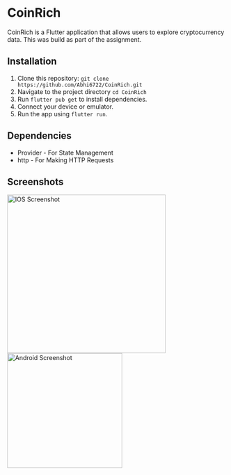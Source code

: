 # CoinRich

CoinRich is a Flutter application that allows users to explore cryptocurrency data. This was build as part of the assignment.

## Installation

1. Clone this repository: `git clone https://github.com/Abhi6722/CoinRich.git`
2. Navigate to the project directory `cd CoinRich`
3. Run `flutter pub get` to install dependencies.
4. Connect your device or emulator.
5. Run the app using `flutter run`.

## Dependencies

- Provider - For State Management
- http - For Making HTTP Requests

## Screenshots
<img width="364" alt="IOS Screenshot" src="https://github.com/Abhi6722/CoinRich/assets/62201123/c8464168-ea0a-412d-b9b9-e26e008f9dd1">
<img width="264" alt="Android Screenshot" src="https://github.com/Abhi6722/CoinRich/assets/62201123/3f5613f8-eeef-42b9-95e3-42489000eea8">

